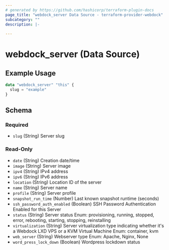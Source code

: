 ```yaml
---
# generated by https://github.com/hashicorp/terraform-plugin-docs
page_title: "webdock_server Data Source - terraform-provider-webdock"
subcategory: ""
description: |-
  
---
```


# webdock_server (Data Source)



## Example Usage

```terraform
data "webdock_server" "this" {
  slug = "example"
}
```

<!-- schema generated by tfplugindocs -->
## Schema

### Required

- `slug` (String) Server slug

### Read-Only

- `date` (String) Creation date/time
- `image` (String) Server image
- `ipv4` (String) IPv4 address
- `ipv6` (String) IPv6 address
- `location` (String) Location ID of the server
- `name` (String) Server name
- `profile` (String) Server profile
- `snapshot_run_time` (Number) Last known snapshot runtime (seconds)
- `ssh_password_auth_enabled` (Boolean) SSH Password Authentication Enabled for this Server
- `status` (String) Server status Enum: provisioning, running, stopped, error, rebooting, starting, stopping, reinstalling
- `virtualization` (String) Server virtualization type indicating whether it's a Webdock LXD VPS or a KVM Virtual Machine Enum: container, kvm
- `web_server` (String) Webserver type Enum: Apache, Nginx, None
- `word_press_lock_down` (Boolean) Wordpress lockdown status
